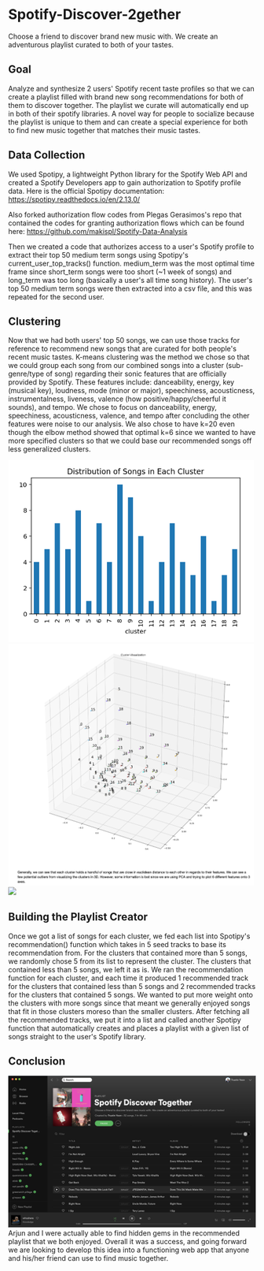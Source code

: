 # Spotify-Discover-2gether
Choose a friend to discover brand new music with. We create an adventurous playlist curated to both of your tastes.

## Goal
Analyze and synthesize 2 users' Spotify recent taste profiles so that we can create a playlist filled with brand new song recommendations for both of them to discover together. The playlist we curate will automatically end up in both of their spotify libraries. A novel way for people to socialize because the playlist is unique to them and can create a special experience for both to find new music together that matches their music tastes.

## Data Collection
We used Spotipy, a lightweight Python library for the Spotify Web API and created a Spotify Developers app to gain authorization to Spotify profile data. Here is the official Spotipy documentation: https://spotipy.readthedocs.io/en/2.13.0/

Also forked authorization flow codes from Plegas Gerasimos's repo that contained the codes for granting authorization flows which can be found here: https://github.com/makispl/Spotify-Data-Analysis

Then we created a code that authorizes access to a user's Spotify profile to extract their top 50 medium term songs using Spotipy's current_user_top_tracks() function. medium_term was the most optimal time frame since short_term songs were too short (~1 week of songs) and long_term was too long (basically a user's all time song history). The user's top 50 medium term songs were then extracted into a csv file, and this was repeated for the second user.

## Clustering
Now that we had both users' top 50 songs, we can use those tracks for reference to recommend new songs that are curated for both people's recent music tastes. K-means clustering was the method we chose so that we could group each song from our combined songs into a cluster (sub-genre/type of song) regarding their sonic features that are officially provided by Spotify. These features include: danceability, energy, key (musical key), loudness, mode (minor or major), speechiness, acousticness, instrumentalness, liveness, valence (how positive/happy/cheerful it sounds), and tempo.	We chose to focus on danceability, energy, speechiness, acousticness, valence, and tempo after concluding the other features were noise to our analysis. We also chose to have k=20 even though the elbow method showed that optimal k=6 since we wanted to have more specified clusters so that we could base our recommended songs off less generalized clusters.

<img src="Photos/cluster_distribution.png" width="500" > 
<img src="Photos/cluster_visualization.png" width="500" > 

<img src="Photos/cluster_features_distribution.png" width="400" > 

## Building the Playlist Creator
Once we got a list of songs for each cluster, we fed each list into Spotipy's recommendation() function which takes in 5 seed tracks to base its recommendation from. For the clusters that contained more than 5 songs, we randomly chose 5 from its list to represent the cluster. The clusters that contained less than 5 songs, we left it as is. We ran the recommendation function for each cluster, and each time it produced 1 recommended track for the clusters that contained less than 5 songs and 2 recommended tracks for the clusters that contained 5 songs. We wanted to put more weight onto the clusters with more songs since that meant we generally enjoyed songs that fit in those clusters moreso than the smaller clusters. After fetching all the recommended tracks, we put it into a list and called another Spotipy function that automatically creates and places a playlist with a given list of songs straight to the user's Spotify library.

## Conclusion
<img src="Photos/created_playlist.png" width="800" > 
Arjun and I were actually able to find hidden gems in the recommended playlist that we both enjoyed. Overall it was a success, and going forward we are looking to develop this idea into a functioning web app that anyone and his/her friend can use to find music together.
